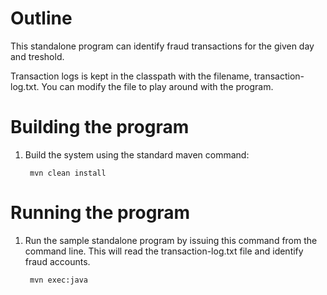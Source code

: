 Outline
============

This standalone program can identify fraud transactions for the given day and treshold.

Transaction logs is kept in the classpath with the filename, transaction-log.txt. You can modify the file to play around with the program.


Building the program
======================

1. Build the system using the standard maven command:

       	mvn clean install

Running the program
======================

1. Run the sample standalone program by issuing this command from the command line. This will read the transaction-log.txt file and identify fraud accounts. 

        mvn exec:java